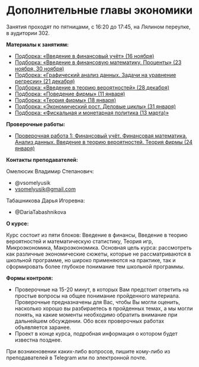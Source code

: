# Дополнительные главы экономики

Занятия проходят по пятницами, с 16:20 до 17:45, на Лялином переулке, в аудитории 302.

__Материалы к занятиям:__
- [Подборка: «Введение в финансовый учёт» (16 ноября)](https://github.com/V-Marco/add_chapt_econ/blob/master/fin1.pdf)
- [Подборка: «Введение в финансовую математику. Проценты» (23 ноября, 30 ноября)](https://github.com/V-Marco/add_chapt_econ/blob/master/problem_set_interest.pdf)
- [Подборка: «Графический анализ данных. Задачи на уравнение регресии» (21 декабря)](https://github.com/V-Marco/add_chapt_econ/blob/master/stat_1/problem_set_regr2.pdf)
- [Подборка: «Введение в теорию вероятностей» (28 декабря)](https://github.com/V-Marco/add_chapt_econ/blob/master/prob_1/problem_set_prob1.pdf)
- [Подборка: «Поведение фирмы» (11 января)](https://github.com/V-Marco/add_chapt_econ/blob/master/problem_set_firms.pdf)
- [Подборка: «Теория фирмы» (18 января)](https://github.com/V-Marco/add_chapt_econ/blob/master/problem_set_firms_2.pdf)
- [Подборка: «Экономический рост. Деловые циклы» (31 января)](https://github.com/V-Marco/add_chapt_econ/blob/master/Macro_1.pdf)
- [Подборка: «Фискальная и монетарная политика (13 марта)»](https://github.com/V-Marco/add_chapt_econ/blob/master/Problem_set_fiscal_monetary.pdf)

__Проверочные работы:__
- [Проверочная работа 1: Финансовый учёт. Финансовая математика. Анализ данных. Введение в теорию вероятностей. Теория фирмы (24 января)](https://github.com/V-Marco/add_chapt_econ/blob/master/Test_24_Jan_ac.pdf)

__Контакты преподавателей:__

Омелюсик Владимир Степанович:

- @vsomelyusik
- vsomelyusik@gmail.com

Табашникова Дарья Игоревна:

- @DariaTabashnikova

__О курсе:__

Курс состоит из пяти блоков: Введение в финансы, Введение в теорию вероятностей и математическую статистику, Теория игр, Микроэкономика, Макроэкономика. Основная цель курса: рассмотреть как различные экономические сюжеты, которые не рассматриваются в школьной программе, но широко применяются на практике, так и сформировать более глубокое понимание тем школьной программы.

__Формы контроля:__

- Проверочные на 15-20 минут, в которых Вам предстоит ответить на простые вопросы на общее понимание пройденного материала. Проверочные предназначены для Вас, чтобы Вы могли оценить, насколько хорошо вы разбираетесь в пройденных темах, а мы могли понять, на какие моменты необходимо обратить внимание при дальнейшем обсуждении. Обо всех проверочных работах объявляется заранее.
- Проект в конце курса, подробная информация о котором будет известна позднее.

При возникновении каких-либо вопросов, пишите кому-либо из преподавателей в Telegram или по электронной почте.
